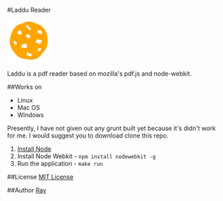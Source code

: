 #Laddu Reader

![](static/images/laddu.png)


Laddu is a pdf reader based on mozilla's pdf.js and node-webkit.

##Works on
+ Linux
+ Mac OS
+ Windows

Presently, I have not given out any grunt built yet because it's didn't work for me. I would suggest you to download clone this repo.

1. [Install Node](http://howtonode.org/how-to-install-nodejs)
2. Install Node Webkit - `npm install nodewebkit -g`
3. Run the application - `make run`

##License
[MIT License](http://opensource.org/licenses/MIT)

##Author
[Ray](http://iraycd.com) 